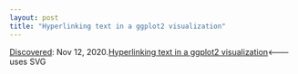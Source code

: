 ```yaml
---
layout: post
title: "Hyperlinking text in a ggplot2 visualization"
---
```

[Discovered](http://rolandtanglao.com/2020/07/29/p1-blogthis-checkvist-list-links-to-blog/): Nov 12, 2020.[Hyperlinking text in a ggplot2 visualization](https://stackoverflow.com/questions/42259826/hyperlinking-text-in-a-ggplot2-visualization)<--- uses SVG

